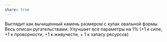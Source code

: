 ```yaml
---
share: true
---
```

Выглядит как вычищенный камень размером с кулак овальной формы. Весь описан ругательствами. Улучшает все параметры на 1% (+1 к силе, +1 к проворности, +1 к живучести, + 1 к запасу ресурсов)
